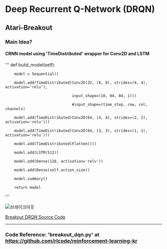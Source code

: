 # Deep Recurrent Q-Network (DRQN)

## Atari-Breakout

### Main Idea?
#### CRNN model using 'TimeDistributed' wrapper for Conv2D and LSTM

'''
    def build_model(self):

        model = Sequential()

        model.add(TimeDistributed(Conv2D(32, (8, 8), strides=(4, 4), activation='relu'),

                                  input_shape=(10, 84, 84, 1)))

                                  #input_shape=(time_step, row, col, channels)
                                  
        model.add(TimeDistributed(Conv2D(64, (4, 4), strides=(2, 2), activation='relu')))
       
        model.add(TimeDistributed(Conv2D(64, (3, 3), strides=(1, 1), activation='relu')))
       
        model.add(TimeDistributed(Flatten()))

        model.add(LSTM(512))

        model.add(Dense(128, activation='relu'))

        model.add(Dense(self.action_size))

        model.summary()

        return model
'''

![브레이크아웃](https://github.com/symoon94/DRQN/blob/master/breakout_drqn/image/544604897.58.png)

[Breakout DRQN Source Code](https://github.com/symoon94/DRQN/blob/master/breakout_drqn/breakout_drqn15.py)


------

### Code Reference: 'breakout_dqn.py' at https://github.com/rlcode/reinforcement-learning-kr


